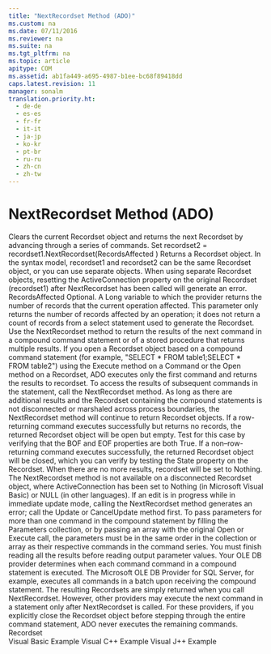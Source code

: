 ```yaml
---
title: "NextRecordset Method (ADO)"
ms.custom: na
ms.date: 07/11/2016
ms.reviewer: na
ms.suite: na
ms.tgt_pltfrm: na
ms.topic: article
apitype: COM
ms.assetid: ab1fa449-a695-4987-b1ee-bc68f89418dd
caps.latest.revision: 11
manager: sonalm
translation.priority.ht: 
  - de-de
  - es-es
  - fr-fr
  - it-it
  - ja-jp
  - ko-kr
  - pt-br
  - ru-ru
  - zh-cn
  - zh-tw
---
```

# NextRecordset Method (ADO)
<?xml version="1.0" encoding="utf-8"?>
<developerReferenceWithSyntaxDocument xmlns="http://ddue.schemas.microsoft.com/authoring/2003/5" xmlns:xlink="http://www.w3.org/1999/xlink" xmlns:xsi="http://www.w3.org/2001/XMLSchema-instance" xsi:schemaLocation="http://ddue.schemas.microsoft.com/authoring/2003/5 http://dduestorage.blob.core.windows.net/ddueschema/developer.xsd">
  <introduction>
    <para>Clears the current <legacyLink xlink:href="ede1415f-c3df-4cc5-a05b-2576b2b84b60">Recordset</legacyLink> object and returns the next <legacyBold>Recordset</legacyBold> by advancing through a series of commands.</para>
  </introduction>
  <syntaxSection>
    <legacySyntax>
<legacyBold>Set</legacyBold> <parameterReference>recordset2</parameterReference> = <parameterReference>recordset1</parameterReference><legacyBold>.NextRecordset(</legacyBold><parameterReference>RecordsAffected </parameterReference><legacyBold>)</legacyBold></legacySyntax>
  </syntaxSection>
  <returnValue>
    <content>
      <para>Returns a <legacyBold>Recordset</legacyBold> object. In the syntax model, <legacyItalic>recordset1</legacyItalic> and <legacyItalic>recordset2</legacyItalic> can be the same <legacyBold>Recordset</legacyBold> object, or you can use separate objects. When using separate <legacyBold>Recordset</legacyBold> objects, resetting the <legacyBold>ActiveConnection</legacyBold> property on the original <legacyBold>Recordset</legacyBold> (<legacyItalic>recordset1</legacyItalic>) after <legacyBold>NextRecordset</legacyBold> has been called will generate an error. </para>
    </content>
  </returnValue>
  <parameters>
    <content>
      <definitionTable>
        <definedTerm> <legacyItalic>RecordsAffected</legacyItalic> </definedTerm>
        <definition>
          <para>Optional. A <languageKeyword>Long</languageKeyword> variable to which the provider returns the number of records that the current operation affected.</para>
        </definition>
      </definitionTable>
      <alert class="note">
        <para>This parameter only returns the number of records affected by an operation; it does not return a count of records from a select statement used to generate the <legacyBold>Recordset</legacyBold>.</para>
      </alert>
    </content>
  </parameters>
  <languageReferenceRemarks>
    <content>
      <para>Use the <legacyBold>NextRecordset</legacyBold> method to return the results of the next command in a compound command statement or of a stored procedure that returns multiple results. If you open a <legacyBold>Recordset</legacyBold> object based on a compound command statement (for example, "SELECT * FROM table1;SELECT * FROM table2") using the <legacyLink xlink:href="f84a5ff3-0528-4ad7-9bea-9a15103378dd">Execute</legacyLink> method on a <legacyLink xlink:href="a02c22fb-542d-465e-a629-30fd59dcbebf">Command</legacyLink> or the <legacyLink xlink:href="3236749c-4b71-4235-89e2-ccdfaaa9319d">Open</legacyLink> method on a <legacyBold>Recordset</legacyBold>, ADO executes only the first command and returns the results to <legacyItalic>recordset</legacyItalic>. To access the results of subsequent commands in the statement, call the <legacyBold>NextRecordset</legacyBold> method.</para>
      <para>As long as there are additional results and the <legacyBold>Recordset</legacyBold> containing the compound statements is not disconnected or marshaled across process boundaries, the <legacyBold>NextRecordset</legacyBold> method will continue to return <legacyBold>Recordset</legacyBold> objects. If a row-returning command executes successfully but returns no records, the returned <legacyBold>Recordset</legacyBold> object will be open but empty. Test for this case by verifying that the <legacyLink xlink:href="36c31ab2-f3b6-4281-89b6-db7e04e38fd2">BOF</legacyLink> and <legacyLink xlink:href="36c31ab2-f3b6-4281-89b6-db7e04e38fd2">EOF</legacyLink> properties are both <legacyBold>True</legacyBold>. If a non–row-returning command executes successfully, the returned <legacyBold>Recordset</legacyBold> object will be closed, which you can verify by testing the <legacyLink xlink:href="0b993bac-2653-40b1-bcbb-5b57b6aae2bf">State</legacyLink> property on the <legacyBold>Recordset</legacyBold>. When there are no more results, <legacyItalic>recordset</legacyItalic> will be set to <legacyItalic>Nothing</legacyItalic>.</para>
      <para>The <legacyBold>NextRecordset</legacyBold> method is not available on a disconnected <legacyBold>Recordset</legacyBold> object, where <legacyLink xlink:href="52d0a96c-14fb-4ad9-b004-4d821bc0a6db">ActiveConnection</legacyLink> has been set to <legacyBold>Nothing</legacyBold> (in Microsoft Visual Basic) or NULL (in other languages).</para>
      <para>If an edit is in progress while in immediate update mode, calling the <legacyBold>NextRecordset</legacyBold> method generates an error; call the <legacyLink xlink:href="6b2a9c31-1a7e-40db-8a53-30720d0f6cc1">Update</legacyLink> or <legacyLink xlink:href="eaa856cc-c786-462e-890c-c896261b1741">CancelUpdate</legacyLink> method first.</para>
      <para>To pass parameters for more than one command in the compound statement by filling the <legacyLink xlink:href="497cae10-3913-422a-9753-dcbb0a639b1b">Parameters</legacyLink> collection, or by passing an array with the original <legacyBold>Open</legacyBold> or <legacyBold>Execute</legacyBold> call, the parameters must be in the same order in the collection or array as their respective commands in the command series. You must finish reading all the results before reading output parameter values.</para>
      <para>Your OLE DB provider determines when each command command in a compound statement is executed. The <legacyLink xlink:href="99bc40c4-9181-4ca1-a06f-9a1a914a0b7b">Microsoft OLE DB Provider for SQL Server</legacyLink>, for example, executes all commands in a batch upon receiving the compound statement. The resulting <legacyBold>Recordsets</legacyBold> are simply returned when you call <legacyBold>NextRecordset</legacyBold>.</para>
      <para>However, other providers may execute the next command in a statement only after NextRecordset is called. For these providers, if you explicitly close the <legacyBold>Recordset</legacyBold> object before stepping through the entire command statement, ADO never executes the remaining commands.</para>
    </content>
  </languageReferenceRemarks>
  <section>
    <title>Applies To</title>
    <content>
      <para>
        <link xlink:href="ede1415f-c3df-4cc5-a05b-2576b2b84b60">Recordset</link>
      </para>
    </content>
  </section>
  <relatedTopics>
<link xlink:href="b14806da-80d9-4da4-bb87-f558b36a6ac0">Visual Basic Example</link>
<link xlink:href="8bb72817-0cf5-4ce9-9fb8-043c89da941c">Visual C++ Example</link>
<link xlink:href="7948eefb-f5cc-4e74-b2f4-39033b46243d">Visual J++ Example</link>
</relatedTopics>
</developerReferenceWithSyntaxDocument>